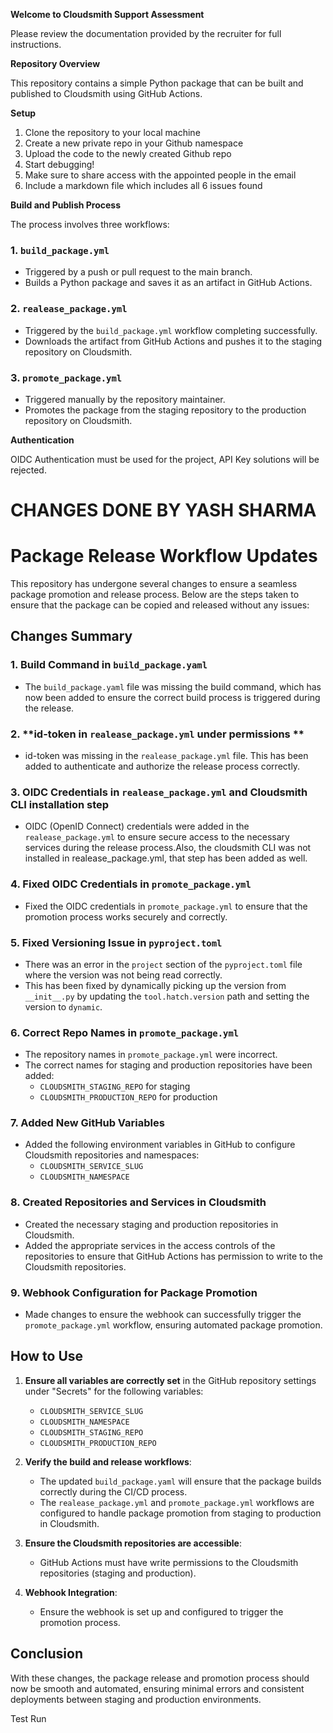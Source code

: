 **Welcome to Cloudsmith Support Assessment**

Please review the documentation provided by the recruiter for full instructions.

**Repository Overview**

This repository contains a simple Python package that can be built and published to Cloudsmith using GitHub Actions.

**Setup**

1. Clone the repository to your local machine
2. Create a new private repo in your Github namespace
3. Upload the code to the newly created Github repo
4. Start debugging!
5. Make sure to share access with the appointed people in the email
6. Include a markdown file which includes all 6 issues found 

**Build and Publish Process**

The process involves three workflows:

### 1. `build_package.yml`

* Triggered by a push or pull request to the main branch.
* Builds a Python package and saves it as an artifact in GitHub Actions.

### 2. `realease_package.yml`

* Triggered by the `build_package.yml` workflow completing successfully.
* Downloads the artifact from GitHub Actions and pushes it to the staging repository on Cloudsmith.

### 3. `promote_package.yml`

* Triggered manually by the repository maintainer.
* Promotes the package from the staging repository to the production repository on Cloudsmith.

**Authentication**

OIDC Authentication must be used for the project, API Key solutions will be rejected.



# CHANGES DONE BY YASH SHARMA
# Package Release Workflow Updates

This repository has undergone several changes to ensure a seamless package promotion and release process. Below are the steps taken to ensure that the package can be copied and released without any issues:

## Changes Summary

### 1. **Build Command in `build_package.yaml`**
   - The `build_package.yaml` file was missing the build command, which has now been added to ensure the correct build process is triggered during the release.

### 2. **id-token in `realease_package.yml` under permissions **
   - id-token was missing in the `realease_package.yml` file. This has been added to authenticate and authorize the release process correctly.

### 3. **OIDC Credentials in `realease_package.yml` and Cloudsmith CLI installation step**
   - OIDC (OpenID Connect) credentials were added in the `realease_package.yml` to ensure secure access to the necessary services during the release process.Also, the cloudsmith CLI was not installed in realease_package.yml, that step has been added as well.

### 4. **Fixed OIDC Credentials in `promote_package.yml`**
   - Fixed the OIDC credentials in `promote_package.yml` to ensure that the promotion process works securely and correctly.

### 5. **Fixed Versioning Issue in `pyproject.toml`**
   - There was an error in the `project` section of the `pyproject.toml` file where the version was not being read correctly.
   - This has been fixed by dynamically picking up the version from `__init__.py` by updating the `tool.hatch.version` path and setting the version to `dynamic`.

### 6. **Correct Repo Names in `promote_package.yml`**
   - The repository names in `promote_package.yml` were incorrect.
   - The correct names for staging and production repositories have been added:
     - `CLOUDSMITH_STAGING_REPO` for staging
     - `CLOUDSMITH_PRODUCTION_REPO` for production

### 7. **Added New GitHub Variables**
   - Added the following environment variables in GitHub to configure Cloudsmith repositories and namespaces:
     - `CLOUDSMITH_SERVICE_SLUG`
     - `CLOUDSMITH_NAMESPACE`

### 8. **Created Repositories and Services in Cloudsmith**
   - Created the necessary staging and production repositories in Cloudsmith.
   - Added the appropriate services in the access controls of the repositories to ensure that GitHub Actions has permission to write to the Cloudsmith repositories.

### 9. **Webhook Configuration for Package Promotion**
   - Made changes to ensure the webhook can successfully trigger the `promote_package.yml` workflow, ensuring automated package promotion.

## How to Use

1. **Ensure all variables are correctly set** in the GitHub repository settings under "Secrets" for the following variables:
   - `CLOUDSMITH_SERVICE_SLUG`
   - `CLOUDSMITH_NAMESPACE`
   - `CLOUDSMITH_STAGING_REPO`
   - `CLOUDSMITH_PRODUCTION_REPO`

2. **Verify the build and release workflows**:
   - The updated `build_package.yaml` will ensure that the package builds correctly during the CI/CD process.
   - The `realease_package.yml` and `promote_package.yml` workflows are configured to handle package promotion from staging to production in Cloudsmith.

3. **Ensure the Cloudsmith repositories are accessible**:
   - GitHub Actions must have write permissions to the Cloudsmith repositories (staging and production).

4. **Webhook Integration**:
   - Ensure the webhook is set up and configured to trigger the promotion process.

## Conclusion

With these changes, the package release and promotion process should now be smooth and automated, ensuring minimal errors and consistent deployments between staging and production environments.


Test Run
